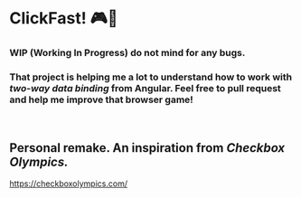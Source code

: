 # ClickFast! 🎮🏃
### WIP (Working In Progress) do not mind for any bugs.

### That project is helping me a lot to understand how to work with *two-way data binding* from Angular. Feel free to pull request and help me improve that browser game!

<br>

## Personal remake. An inspiration from *Checkbox Olympics.*
https://checkboxolympics.com/
<br>
